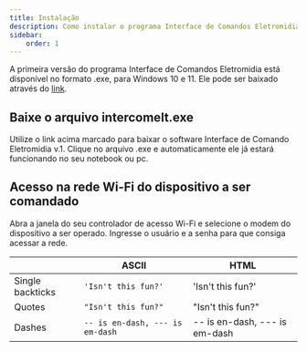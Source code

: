 ```yaml
---
title: Instalação
description: Como instalar o programa Interface de Comandos Eletromidia
sidebar:
    order: 1
---
```


A primeira versão do programa Interface de Comandos Eletromidia está disponível no formato .exe, para Windows 10 e 11. Ele pode ser baixado através do [link](#).

## Baixe o arquivo intercomelt.exe

Utilize o link acima marcado para baixar o software Interface de Comando Eletromidia v.1. Clique no arquivo .exe e automaticamente ele já estará funcionando no seu notebook ou pc. 

## Acesso na rede Wi-Fi do dispositivo a ser comandado

Abra a janela do seu controlador de acesso Wi-Fi e selecione o modem do dispositivo a ser operado. Ingresse o usuário e a senha para que consiga acessar a rede.


|                |ASCII                          |HTML                         |
|----------------|-------------------------------|-----------------------------|
|Single backticks|`'Isn't this fun?'`            |'Isn't this fun?'            |
|Quotes          |`"Isn't this fun?"`            |"Isn't this fun?"            |
|Dashes          |`-- is en-dash, --- is em-dash`|-- is en-dash, --- is em-dash|
